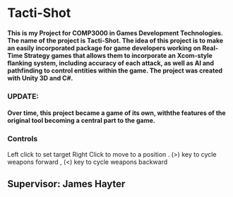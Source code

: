 # Tacti-Shot
#### This is my Project for COMP3000 in Games Development Technologies. The name of the project is Tacti-Shot. The idea of this project is to make an easily incorporated package for game developers working on Real-Time Strategy games that allows them to incorporate an Xcom-style flanking system, including accuracy of each attack, as well as AI and pathfinding to control entities within the game. The project was created with Unity 3D and C#.

### UPDATE:
#### Over time, this project became a game of its own, withthe features of the original tool becoming a central part to the game.

### Controls
Left click to set target
Right Click to move to a position
. (>) key to cycle weapons forward
, (<) key to cycle weapons backward

## Supervisor: James Hayter
